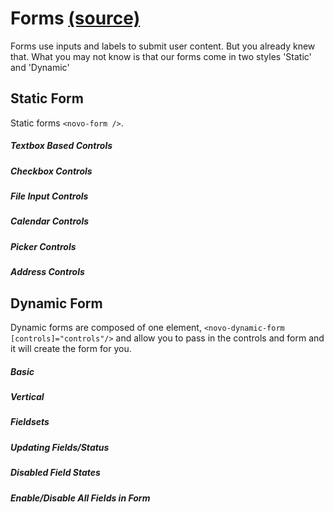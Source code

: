 Forms [(source)](https://github.com/bullhorn/novo-elements/blob/master/projects/novo-elements/src/elements/form)
=========================================================================================

Forms use inputs and labels to submit user content. But you already knew that. What you may not know is that our forms come in two styles 'Static' and 'Dynamic'

Static Form
-----------

Static forms `<novo-form />`.

##### Textbox Based Controls

<code-example example="text-based-controls"></code-example>

##### Checkbox Controls

<code-example example="check-box-controls"></code-example>

##### File Input Controls

<code-example example="file-input-controls"></code-example>

##### Calendar Controls

<code-example example="calendar-input-controls"></code-example>

##### Picker Controls

<code-example example="picker-controls"></code-example>

##### Address Controls

<code-example example="address-control"></code-example>

Dynamic Form
------------

Dynamic forms are composed of one element, `<novo-dynamic-form [controls]="controls"/>` and allow you to pass in the controls and form and it will create the form for you.

##### Basic

<code-example example="dynamic-form"></code-example>

##### Vertical

<code-example example="vertical-dynamic-form"></code-example>

##### Fieldsets

<code-example example="dynamic-form-field-sets"></code-example>

##### Updating Fields/Status

<code-example example="updating-form"></code-example>


##### Disabled Field States

<code-example example="disabled-form"></code-example>

##### Enable/Disable All Fields in Form

<code-example example="enable-disable-all-fields-in-form"></code-example>
